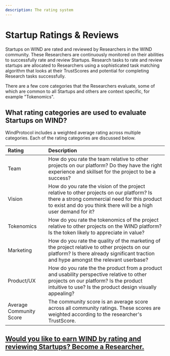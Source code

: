 ```yaml
---
description: The rating system
---
```


# Startup Ratings & Reviews

Startups on WIND are rated and reviewed by Researchers in the WIND community. These Researchers are continuously monitored on their abilities to successfully rate and review Startups. Research tasks to rate and review startups are allocated to Researchers using a sophisticated task matching algorithm that looks at their TrustScores and potential for completing Research tasks successfully.    
  
There are a few core categories that the Researchers evaluate, some of which are common to all Startups and others are context specific, for example "Tokenomics". 

## What rating categories are used to evaluate Startups on WIND? 

WindProtocol includes a weighted average rating across multiple categories. Each of the rating categories are discussed below. 

| Rating  | Description |
| :--- | :--- |
| Team | How do you rate the team relative to other projects on our platform? Do they have the right experience and skillset for the project to be a success? |
| Vision | How do you rate the vision of the project relative to other projects on our platform? Is there a strong commercial need for this product to exist and do you think there will be a high user demand for it? |
| Tokenomics  | How do you rate the tokenomics of the project relative to other projects on the WIND platform? Is the token likely to appreciate in value? |
| Marketing | How do you rate the quality of the marketing of the project relative to other projects on our platform? Is there already significant traction and hype amongst the relevant userbase? |
| Product/UX  | How do you rate the the product from a product and usability perspective relative to other projects on our platform? Is the product intuitive to use? Is the product design visually appealing? |
| Average Community Score | The community score is an average score across all community ratings. These scores are weighted according to the researcher's TrustScore.  |

## [Would you like to earn WIND by rating and reviewing Startups? Become a Researcher. ](https://windprotocol.com/platform/register)

